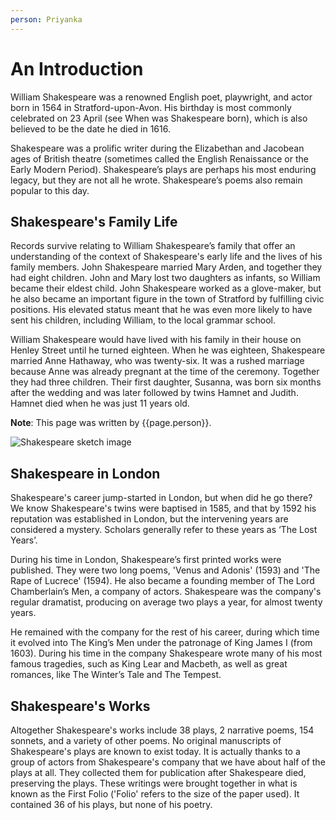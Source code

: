 ```yaml
---
person: Priyanka
---
```



# An Introduction

William Shakespeare was a renowned English poet, playwright, and actor born in 1564 in Stratford-upon-Avon. His birthday is most commonly celebrated on 23 April (see When was Shakespeare born), which is also believed to be the date he died in 1616.


Shakespeare was a prolific writer during the Elizabethan and Jacobean ages of British theatre (sometimes called the English Renaissance or the Early Modern Period). Shakespeare’s plays are perhaps his most enduring legacy, but they are not all he wrote. Shakespeare’s poems also remain popular to this day.

## Shakespeare's Family Life

Records survive relating to William Shakespeare’s family that offer an understanding of the context of Shakespeare's early life and the lives of his family members. John Shakespeare married Mary Arden, and together they had eight children. John and Mary lost two daughters as infants, so William became their eldest child. John Shakespeare worked as a glove-maker, but he also became an important figure in the town of Stratford by fulfilling civic positions. His elevated status meant that he was even more likely to have sent his children, including William, to the local grammar school.

William Shakespeare would have lived with his family in their house on Henley Street until he turned eighteen. When he was eighteen, Shakespeare married Anne Hathaway, who was twenty-six. It was a rushed marriage because Anne was already pregnant at the time of the ceremony. Together they had three children. Their first daughter, Susanna, was born six months after the wedding and was later followed by twins Hamnet and Judith. Hamnet died when he was just 11 years old.

**Note**: This page was written by {{page.person}}.

![Shakespeare sketch image](https://images.theconversation.com/files/329522/original/file-20200421-82672-10gj7rb.jpg?ixlib=rb-1.1.0&rect=0%2C15%2C2600%2C2576&q=45&auto=format&w=926&fit=clip)

## Shakespeare in London

Shakespeare's career jump-started in London, but when did he go there? We know Shakespeare's twins were baptised in 1585, and that by 1592 his reputation was established in London, but the intervening years are considered a mystery. Scholars generally refer to these years as ‘The Lost Years’.

During his time in London, Shakespeare’s first printed works were published. They were two long poems, 'Venus and Adonis' (1593) and 'The Rape of Lucrece' (1594). He also became a founding member of The Lord Chamberlain’s Men, a company of actors. Shakespeare was the company's regular dramatist, producing on average two plays a year, for almost twenty years. 

He remained with the company for the rest of his career, during which time it evolved into The King’s Men under the patronage of King James I (from 1603). During his time in the company Shakespeare wrote many of his most famous tragedies, such as King Lear and Macbeth, as well as great romances, like The Winter’s Tale and The Tempest.

## Shakespeare's Works

Altogether Shakespeare's works include 38 plays, 2 narrative poems, 154 sonnets, and a variety of other poems. No original manuscripts of Shakespeare's plays are known to exist today. It is actually thanks to a group of actors from Shakespeare's company that we have about half of the plays at all. They collected them for publication after Shakespeare died, preserving the plays. These writings were brought together in what is known as the First Folio ('Folio' refers to the size of the paper used). It contained 36 of his plays, but none of his poetry.
